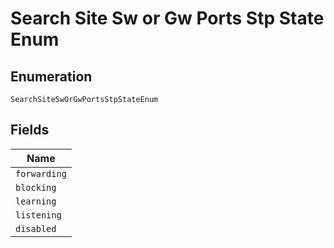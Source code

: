 
# Search Site Sw or Gw Ports Stp State Enum

## Enumeration

`SearchSiteSwOrGwPortsStpStateEnum`

## Fields

| Name |
|  --- |
| `forwarding` |
| `blocking` |
| `learning` |
| `listening` |
| `disabled` |

